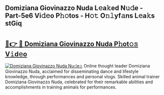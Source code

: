 ## Domiziana Giovinazzo Nuda L𝚎a𝚔ed N𝚞𝚍e - Part-5e6 Vi𝚍𝚎o P𝚑𝚘tos - H𝚘𝚝 O𝚗𝚕yf𝚊ns L𝚎a𝚔s stGiq

# <h2><a href="http://kfc5c1.oniu.top/?m=Domiziana+Giovinazzo+Nuda">🔗👉 🔴 Domiziana Giovinazzo Nuda P𝚑ot𝚘𝚜 V𝚒d𝚎o</a></h2>

[![Domiziana Giovinazzo Nuda Nu𝚍e𝚜](https://i.imgur.com/0qMVB7G.gif)](http://kfc5c1.oniu.top/?m=Domiziana+Giovinazzo+Nuda)
Online thought leader Domiziana Giovinazzo Nuda, acclaimed for disseminating dance and lifestyle knowledge, through performances and personal vlogs. Skilled animal trainer Domiziana Giovinazzo Nuda, celebrated for their remarkable abilities and accomplishments in training animals for performances.  
